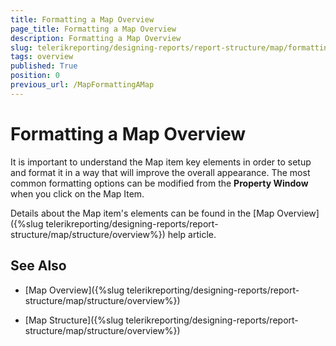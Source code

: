 ```yaml
---
title: Formatting a Map Overview
page_title: Formatting a Map Overview
description: Formatting a Map Overview
slug: telerikreporting/designing-reports/report-structure/map/formatting-a-map/overview
tags: overview
published: True
position: 0
previous_url: /MapFormattingAMap
---
```


# Formatting a Map Overview

It is important to understand the Map item key elements in order to setup and format it in a way that will improve the overall appearance. The most common formatting options can be modified from the __Property Window__ when you click on the Map Item. 

Details about the Map item's elements can be found in the [Map Overview]({%slug telerikreporting/designing-reports/report-structure/map/structure/overview%}) help article. 

## See Also

* [Map Overview]({%slug telerikreporting/designing-reports/report-structure/map/structure/overview%})

* [Map Structure]({%slug telerikreporting/designing-reports/report-structure/map/structure/overview%})
